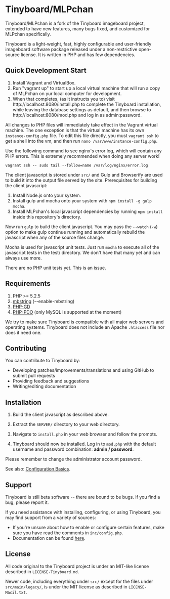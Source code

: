 # Tinyboard/MLPchan

Tinyboard/MLPchan is a fork of the Tinyboard imageboard project, extended to
have new features, many bugs fixed, and customized for MLPchan specifically.

Tinyboard is a light-weight, fast, highly configurable and user-friendly
imageboard software package released under a non-restrictive open-source
license. It is written in PHP and has few dependencies.

## Quick Development Start

1. Install Vagrant and VirtualBox.
2. Run "vagrant up" to start up a local virtual machine that will run a copy of
 MLPchan on yur local computer for development.
3. When that completes, (as it instructs you to) visit
 http://localhost:8080/install.php to complete the Tinyboard installation,
 while leaving the database settings as default, and then browse to
 http://localhost:8080/mod.php and log in as admin:password.

All changes to PHP files will immediately take effect in the Vagrant virtual
machine. The one exception is that the virtual machine has its own
`instance-config.php` file. To edit this file directly, you must `vagrant ssh`
to get a shell into the vm, and then run `nano /var/www/instance-config.php`.

Use the following command to see nginx's error log, which will contain
any PHP errors. This is extremely recommended when doing any server work!

    vagrant ssh -- sudo tail --follow=name /var/log/nginx/error.log

The client javascript is stored under `src/` and Gulp and Browserify are used to
build it into the output file served by the site. Prerequisites for building the
client javascript:

1. Install Node.js onto your system.
2. Install gulp and mocha onto your system with `npm install -g gulp mocha`.
3. Install MLPchan's local javascript dependencies by running `npm install`
 inside this repository's directory.

Now run `gulp` to build the client javascript. You may pass the `--watch` (`-w`)
option to make gulp continue running and automatically rebuild the javascript
when any of the source files change.

Mocha is used for javascript unit tests. Just run `mocha` to execute all of the
javascript tests in the test/ directory. We don't have that many yet and can
always use more.

There are no PHP unit tests yet. This is an issue.

## Requirements

1. PHP >= 5.2.5
2. [mbstring](http://www.php.net/manual/en/mbstring.installation.php)
 (--enable-mbstring)
3. [PHP-GD](http://php.net/manual/en/book.image.php)
4. [PHP-PDO](http://php.net/manual/en/book.pdo.php)
 (only MySQL is supported at the moment)

We try to make sure Tinyboard is compatible with all major web servers and
operating systems. Tinyboard does not include an Apache ```.htaccess``` file nor does
it need one.

## Contributing

You can contribute to Tinyboard by:
* Developing patches/improvements/translations and using GitHub to submit pull requests
* Providing feedback and suggestions
* Writing/editing documentation

## Installation

1. Build the client javascript as described above.

2. Extract the `SERVER/` directory to your web directory.

3. Navigate to ```install.php``` in your web browser and follow the
 prompts.
4. Tinyboard should now be installed. Log in to ```mod.php``` with the
 default username and password combination: **admin / password**.

Please remember to change the administrator account password.

See also: [Configuration Basics](http://tinyboard.org/docs/?p=Config).

## Support

Tinyboard is still beta software -- there are bound to be bugs. If you find a
bug, please report it.

If you need assistance with installing, configuring, or using Tinyboard, you may
find support from a variety of sources:

*	If you're unsure about how to enable or configure certain features, make
	sure you have read the comments in ```inc/config.php```.
*	Documentation can be found [here](http://tinyboard.org/docs/).

## License

All code original to the Tinyboard project is under an MIT-like license
described in `LICENSE-Tinyboard.md`.

Newer code, including everything under `src/` except for the files under
`src/main/legacy/`, is under the MIT license as described in
`LICENSE-Macil.txt`.
